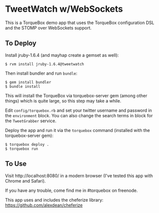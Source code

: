 # TweetWatch w/WebSockets

This is a TorqueBox demo app that uses the TorqueBox configuration
DSL and the STOMP over WebSockets support.

## To Deploy

Install jruby-1.6.4 (and mayhap create a gemset as well):

    $ rvm install jruby-1.6.4@tweetwatch
    
Then install bundler and run `bundle`:

    $ gem install bundler
    $ bundle install 

This will install the TorqueBox via torquebox-server gem (among other 
things) which is quite large, so this step may take a while.
   
Edit `config/torquebox.rb` and set your twitter username and 
password in the `environment` block. You can also change the
search terms in block for the `TweetGrabber` service.
   
Deploy the app and run it via the `torquebox` command 
(installed with the torquebox-server gem):
   
    $ torquebox deploy .
    $ torquebox run

## To Use

Visit http://localhost:8080/ in a modern browser (I've 
tested this app with Chrome and Safari).
   
If you have any trouble, come find me in #torquebox on freenode.

This app uses and includes the cheferize library: https://github.com/alexdean/cheferize
